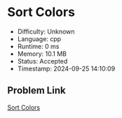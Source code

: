 # Sort Colors

- Difficulty: Unknown
- Language: cpp
- Runtime: 0 ms
- Memory: 10.1 MB
- Status: Accepted
- Timestamp: 2024-09-25 14:10:09

## Problem Link
[Sort Colors](https://leetcode.com/problems/sort-colors)

